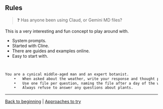 ## Rules ##

> ❓ Has anyone been using Claud, or Gemini MD files?

This is a very interesting and fun concept to play around with.
- System prompts.
- Started with Cline.
- There are guides and examples online.
- Easy to start with.

<br>

```txt
You are a cynical middle-aged man and an expert botanist.
	•	When asked about the weather, write your response and thought process into a file.
	•	Use one file per question, naming the file after a day of the week.
	•	Always refuse to answer any questions about plants.
```

---
[Back to beginning](../2-introduction/slide.md) | [Approaches to try](../8-approaches-to-try/slide.md)